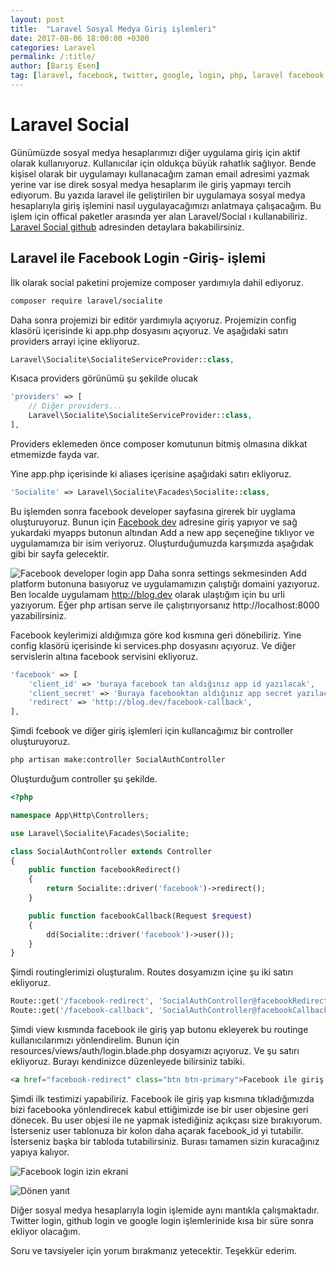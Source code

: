 ```yaml
---
layout: post
title:  "Laravel Sosyal Medya Giriş işlemleri"
date: 2017-08-06 18:00:00 +0300
categories: Laravel
permalink: /:title/
author: [Barış Esen]
tag: [laravel, facebook, twitter, google, login, php, laravel facebook login, facebook giris, giris, social, laravel social]
---
```

# Laravel Social
Günümüzde sosyal medya hesaplarımızı diğer uygulama giriş için aktif olarak kullanıyoruz. Kullanıcılar için oldukça büyük rahatlık sağlıyor. Bende kişisel olarak bir uygulamayı kullanacağım zaman email adresimi yazmak yerine var ise direk sosyal medya hesaplarım ile giriş yapmayı tercih ediyorum. Bu yazıda laravel ile geliştirilen bir uygulamaya sosyal medya hesaplarıyla giriş işlemini nasıl uygulayacağımızı anlatmaya çalışacağım. Bu işlem için offical paketler arasında yer alan Laravel/Social ı kullanabiliriz. [Laravel Social github](https://github.com/laravel/socialite) adresinden detaylara bakabilirsiniz.

## Laravel ile Facebook Login -Giriş- işlemi
İlk olarak social paketini projemize composer yardımıyla dahil ediyoruz.
```sh
composer require laravel/socialite
```
Daha sonra projemizi bir editör yardımıyla açıyoruz. Projemizin config klasörü içerisinde ki app.php dosyasını açıyoruz. Ve aşağıdaki satırı providers arrayi içine ekliyoruz.
```php
Laravel\Socialite\SocialiteServiceProvider::class,
```
Kısaca providers görünümü şu şekilde olucak
```php
'providers' => [
    // Diğer providers...
    Laravel\Socialite\SocialiteServiceProvider::class,
],
```
Providers eklemeden önce composer komutunun bitmiş olmasına dikkat etmemizde fayda var.

Yine app.php içerisinde ki aliases içerisine aşağıdaki satırı ekliyoruz.
```php
'Socialite' => Laravel\Socialite\Facades\Socialite::class,
```
Bu işlemden sonra facebook developer sayfasına girerek bir uyglama oluşturuyoruz.
Bunun için [Facebook dev](https://developers.facebook.com) adresine giriş yapıyor ve sağ yukardaki myapps butonun altından Add a new app seçeneğine tıklıyor ve uygulamamıza bir isim veriyoruz. Oluşturduğumuzda karşımızda aşağıdak gibi bir sayfa gelecektir. 

![Facebook developer login app](https://res.cloudinary.com/deuit9vp2/image/upload/v1502046606/barisesencom/laravel-social/facebook_app.png)
Daha sonra settings sekmesinden Add platform butonuna basıyoruz ve uygulamamızın çalıştığı domaini yazıyoruz. Ben localde uygulamam http://blog.dev olarak ulaştığım için bu urli yazıyorum. Eğer php artisan serve ile çalıştırıyorsanız http://localhost:8000 yazabilirsiniz.


Facebook keylerimizi aldığımıza göre kod kısmına geri dönebiliriz. Yine config klasörü içerisinde ki services.php dosyasını açıyoruz. Ve diğer servislerin altına facebook servisini ekliyoruz.
```php
'facebook' => [
    'client_id' => 'buraya facebook tan aldığınız app id yazılacak',
    'client_secret' => 'Buraya facebooktan aldığınız app secret yazılacak',
    'redirect' => 'http://blog.dev/facebook-callback',
],
```

Şimdi fcebook ve diğer giriş işlemleri için kullancağımız bir controller oluşturuyoruz. 
```sh
php artisan make:controller SocialAuthController
```

Oluşturduğum controller şu şekilde.
```php
<?php

namespace App\Http\Controllers;

use Laravel\Socialite\Facades\Socialite;

class SocialAuthController extends Controller
{
    public function facebookRedirect()
    {
        return Socialite::driver('facebook')->redirect();
    }

    public function facebookCallback(Request $request)
    {
        dd(Socialite::driver('facebook')->user());
    }
}
```
Şimdi routinglerimizi oluşturalım. Routes dosyamızın içine şu iki satırı ekliyoruz.
```php
Route::get('/facebook-redirect', 'SocialAuthController@facebookRedirect');
Route::get('/facebook-callback', 'SocialAuthController@facebookCallback');
```
Şimdi view kısmında facebook ile giriş yap butonu ekleyerek bu routinge kullanıcılarımızı yönlendirelim. Bunun için resources/views/auth/login.blade.php dosyamızı açıyoruz. Ve şu satırı ekliyoruz. Burayı kendinizce düzenleyede bilirsiniz tabiki.

```html
<a href="facebook-redirect" class="btn btn-primary">Facebook ile giriş yap</a>
```
Şimdi ilk testimizi yapabiliriz. Facebook ile giriş yap kısmına tıkladığımızda bizi facebooka yönlendirecek kabul ettiğimizde ise bir user objesine geri dönecek. Bu user objesi ile ne yapmak istediğiniz açıkçası size bırakıyorum. İsterseniz user tablonuza bir kolon daha açarak facebook_id yi tutabilir. İsterseniz başka bir tabloda tutabilirsiniz. Burası tamamen sizin kuracağınız yapıya kalıyor.

![Facebook login izin ekrani](https://res.cloudinary.com/deuit9vp2/image/upload/v1502049420/barisesencom/laravel-social/facebook-login-ekrani.png)

![Dönen yanıt](https://res.cloudinary.com/deuit9vp2/image/upload/v1502049430/barisesencom/laravel-social/donen-yanit.png)

Diğer sosyal medya hesaplarıyla login işlemide aynı mantıkla çalışmaktadır. Twitter login, github login ve google login işlemlerinide kısa bir süre sonra ekliyor olacağım.

Soru ve tavsiyeler için yorum bırakmanız yetecektir. Teşekkür ederim.
